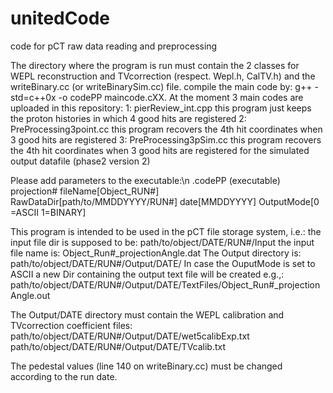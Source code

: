 # unitedCode
code for pCT raw data reading and preprocessing
 
The directory where the program is run must contain the 2 classes for WEPL reconstruction and TVcorrection (respect. Wepl.h, CalTV.h) and the writeBinary.cc (or writeBinarySim.cc) file.
compile the main code by: g++ -std=c++0x  -o codePP maincode.cXX.
At the moment 3 main codes are uploaded in this repository:
1: pierReview_int.cpp
   this program just keeps the proton histories in which 4 good hits are registered
2: PreProcessing3point.cc
   this program recovers the 4th hit coordinates when 3 good hits are registered
3: PreProcessing3pSim.cc
   this program recovers the 4th hit coordinates when 3 good hits are registered for the simulated output datafile (phase2 version 2)

Please add parameters to the executable:\n
 .codePP (executable)
 projection# 
 fileName[Object_RUN#]  
 RawDataDir[path/to/MMDDYYYY/RUN#] 
 date[MMDDYYYY] 
 OutputMode[0 =ASCII 1=BINARY]
 
This program is intended to be used in the pCT file storage system, i.e.:
the input file dir is supposed to be:
path/to/object/DATE/RUN#/Input
the input file name is:
Object_Run#_projectionAngle.dat
The Output directory is:
path/to/object/DATE/RUN#/Output/DATE/
In case the OuputMode is set to ASCII a new Dir containing the output text file will be created e.g.,:
path/to/object/DATE/RUN#/Output/DATE/TextFiles/Object_Run#_projectionAngle.out

The Output/DATE directory must contain the WEPL calibration and TVcorrection coefficient files:
path/to/object/DATE/RUN#/Output/DATE/wet5calibExp.txt
path/to/object/DATE/RUN#/Output/DATE/TVcalib.txt

The pedestal values (line 140 on writeBinary.cc) must be changed according to the run date. 

